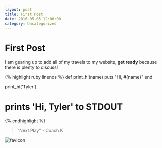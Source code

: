 ```yaml
---
layout: post
title: First Post
date: 2016-05-05 12:00:00
category: Uncategorized
---
```



# First Post

I am gearing up to add all of my travels to my website, **get ready** because there is plenty to discuss!

{% highlight ruby linenos %}
def print_hi(name)
  puts "Hi, #{name}"
end

print_hi('Tyler')
# prints 'Hi, Tyler' to STDOUT
{% endhighlight %}

> “Next Play" - Coach K

![favicon](/assets/img/favicons/favicon.ico)